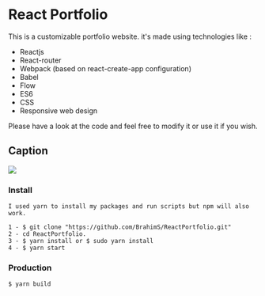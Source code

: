 # React Portfolio
This is a customizable portfolio website. it's made using technologies like :
* Reactjs
* React-router
* Webpack (based on react-create-app configuration)
* Babel
* Flow
* ES6
* CSS
* Responsive web design

 Please have a look at the code and feel free to modify it or use it if you wish.

## Caption
![](http://brahimsourny.com/caption.png)

### Install
```
I used yarn to install my packages and run scripts but npm will also work.

1 - $ git clone "https://github.com/BrahimS/ReactPortfolio.git"
2 - cd ReactPortfolio.
3 - $ yarn install or $ sudo yarn install
4 - $ yarn start

```
### Production

```
$ yarn build
